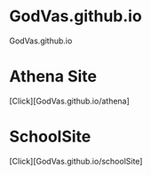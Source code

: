 # GodVas.github.io
GodVas.github.io

# Athena Site
[Click][GodVas.github.io/athena]

# SchoolSite
[Click][GodVas.github.io/schoolSite]
